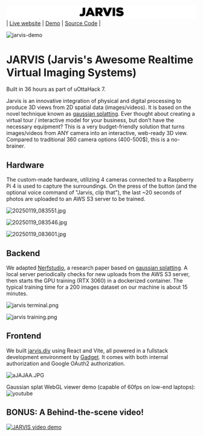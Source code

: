 ![jarvis-banner](https://raw.githubusercontent.com/jarvis-gsplat/.github/refs/heads/main/profile/jarvis%20banner%20black.gif)
| [Live website](https://jarvis.diy/) | [Demo](https://www.youtube.com/watch?v=gfFOG19a_GA) | [Source Code](https://github.com/jarvis-gsplat) |

![jarvis-demo](https://raw.githubusercontent.com/jarvis-gsplat/.github/refs/heads/main/profile/jarvis%20demo.gif)

# JARVIS (Jarvis's Awesome Realtime Virtual Imaging Systems) 
Built in 36 hours as part of uOttaHack 7.

Jarvis is an innovative integration of physical and digital processing to produce 3D views from 2D spatial data (images/videos). It is based on the novel technique known as [gaussian splatting](https://repo-sam.inria.fr/fungraph/3d-gaussian-splatting/). Ever thought about creating a virtual tour / interactive model for your business, but don’t have the necessary equipment? This is a very budget-friendly solution that turns images/videos from ANY camera into an interactive, web-ready 3D view. Compared to traditional 360 camera options (400-500$), this is a no-brainer.

## Hardware
The custom-made hardware, utilizing 4 cameras connected to a Raspberry Pi 4 is used to capture the surroundings. On the press of the button (and the optional voice command of "Jarvis, clip that"), the last ~20 seconds of photos are uploaded to an AWS S3 server to be trained.

![20250119_083551.jpg](https://cdn.dorahacks.io/static/files/1947ee8f8a800f6afeaf3ee40a0bd0d9.jpg)

![20250119_083546.jpg](https://cdn.dorahacks.io/static/files/1947ee89b1c800a08b751e944ea9daaf.jpg)

![20250119_083601.jpg](https://cdn.dorahacks.io/static/files/1947ee843d9b6d223e148be4294a84cc.jpg)

## Backend

We adapted [Nerfstudio](https://arxiv.org/abs/2302.04264), a research paper based on [gaussian splatting](https://repo-sam.inria.fr/fungraph/3d-gaussian-splatting/). A local server periodically checks for new uploads from the AWS S3 server, then starts the GPU training (RTX 3060) in a dockerized container. The typical training time for a 200 images dataset on our machine is about 15 minutes.

![jarvis terminal.png](https://cdn.dorahacks.io/static/files/194850dbc40734d7936f44144938c6dd.png)

![jarvis training.png](https://cdn.dorahacks.io/static/files/194851686928ddcb5ae9dd94163b7ba5.png)

## Frontend

We built [jarvis.diy](https://jarvis.diy/) using React and Vite, all powered in a fullstack development environment by [Gadget](https://gadget.dev/). It comes with both internal authorization and Google OAuth2 authorization.

![aJAJAA.JPG](https://cdn.dorahacks.io/static/files/1947eb27d047b7715ba1e034fe795f3a.jpg)

Gaussian splat WebGL viewer demo (capable of 60fps on low-end laptops):
![youtube](https://youtu.be/QPllF-6R4TI)

## BONUS: A Behind-the-scene video!
[![JARVIS video demo](https://cdn.dorahacks.io/static/files/19485270eaa559d39c0c24f48fd9af7a.png)](https://www.youtube.com/watch?v=1BF2jMhQyDg)
